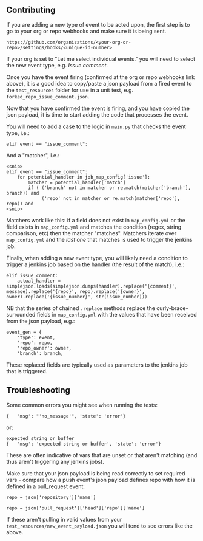 Contributing
------------

If you are adding a new type of event to be acted upon, the first step
is to go to your org or repo webhooks and make sure it is being sent.

`https://github.com/organizations/<your-org-or-repo>/settings/hooks/<unique-id-number>`

If your org is set to "Let me select individual events." you will need
to select the new event type, e.g. *Issue comment*.

Once you have the event firing (confirmed at the org or repo webhooks
link above), it is a good idea to copy/paste a json payload from a
fired event to the `test_resources` folder for use in a unit test,
e.g. `forked_repo_issue_comment.json`.

Now that you have confirmed the event is firing, and you have copied the json
payload, it is time to start adding the code that processes the event.

You will need to add a case to the logic in `main.py` that
checks the event type, i.e.:

`elif event == "issue_comment":`

And a "matcher", i.e.:

    <snip>
    elif event == "issue_comment":
        for potential_handler in job_map_config['issue']:
            matcher = potential_handler['match']
            if ( ('branch' not in matcher or re.match(matcher['branch'], branch)) and
                 ('repo' not in matcher or re.match(matcher['repo'], repo)) and
    <snip>

Matchers work like this: if a field does not exist in `map_config.yml` or the
field exists in `map_config.yml` and matches the condition (regex,
string comparison, etc) then the matcher "matches". Matchers iterate
over `map_config.yml` and the *last one* that matches is used to trigger
the jenkins job.

Finally, when adding a new event type, you will likely need a
condition to trigger a jenkins job based on the handler (the result of
the match), i.e.:

    elif issue_comment:
        actual_handler = simplejson.loads(simplejson.dumps(handler).replace('{comment}', message).replace('{repo}', repo).replace('{owner}', owner).replace('{issue_number}', str(issue_number)))

NB that the series of chained `.replace` methods replace the
curly-brace-surrounded fields in `map_config.yml` with the values that
have been received from the json payload, e.g.:

    event_gen = {
        'type': event,
        'repo': repo,
        'repo_owner': owner,
        'branch': branch,

These replaced fields are typically used as parameters to the jenkins
job that is triggered.

Troubleshooting
---------------

Some common errors you might see when running the tests:

    {   'msg': "'no_message'", 'state': 'error'}

or:

    expected string or buffer
    {   'msg': 'expected string or buffer', 'state': 'error'}

These are often indicative of vars that are unset or that aren't
matching (and thus aren't triggering any jenkins jobs).

Make sure that your json payload is being read correctly to set
required vars - compare how a push event's json payload defines repo
with how it is defined in a pull_request event:

    repo = json['repository']['name']

    repo = json['pull_request']['head']['repo']['name']

If these aren't pulling in valid values from your
`test_resources/new_event_payload.json` you will tend to see errors
like the above.
